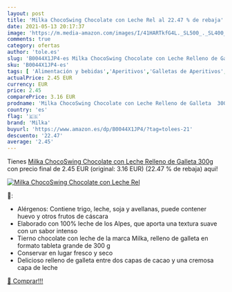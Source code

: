 ```yaml
---
layout: post
title: 'Milka ChocoSwing Chocolate con Leche Rel al 22.47 % de rebaja'
date: 2021-05-13 20:17:37
image: 'https://m.media-amazon.com/images/I/41HARTkfG4L._SL500_._SL400_.jpg'
comments: true
category: ofertas
author: 'tole.es'
slug: 'B0044X1JP4-es Milka ChocoSwing Chocolate con Leche Relleno de Galleta 300g'
sku: 'B0044X1JP4-es'
tags: [ 'Alimentación y bebidas','Aperitivos','Galletas de Aperitivos','chocolate','milka', ]
actualPrice: 2.45 EUR
currency: EUR
price: 2.45
comparePrice: 3.16 EUR
prodname: 'Milka ChocoSwing Chocolate con Leche Relleno de Galleta  300g'
country: 'es'
flag: '🇪🇸'
brand: 'Milka'
buyurl: 'https://www.amazon.es/dp/B0044X1JP4/?tag=tolees-21'
descuento: '22.47'
average: '2.45'
---
```


Tienes [Milka ChocoSwing Chocolate con Leche Relleno de Galleta  300g](https://www.amazon.es/dp/B0044X1JP4/?tag=tolees-21) con precio final de  2.45 EUR (original: 3.16 EUR) (22.47 %  de rebaja) aqui!

[![Milka ChocoSwing Chocolate con Leche Rel](https://m.media-amazon.com/images/I/41HARTkfG4L._SL500_._SL400_.jpg)](https://www.amazon.es/dp/B0044X1JP4/?tag=tolees-21)

🔎:

- Alérgenos: Contiene trigo, leche, soja y avellanas, puede contener huevo y otros frutos de cáscara
- Elaborado con 100% leche de los Alpes, que aporta una textura suave con un sabor intenso
- Tierno chocolate con leche de la marca Milka, relleno de galleta en formato tableta grande de 300 g
- Conservar en lugar fresco y seco
- Delicioso relleno de galleta entre dos capas de cacao y una cremosa capa de leche

[🛒 Comprar!!!](https://www.amazon.es/dp/B0044X1JP4/?tag=tolees-21)
